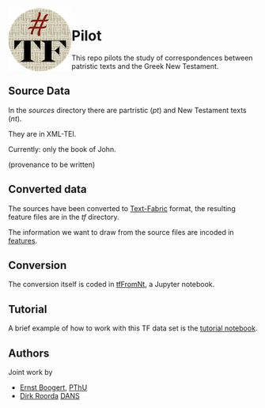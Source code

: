 <img src="/docs/images/tficon-small.png" align="left"/>

# Pilot

This repo pilots the study of correspondences between patristic texts and the Greek New Testament.

## Source Data

In the *sources* directory there are partristic (*pt*) and New Testament texts (*nt*).

They are in XML-TEI.

Currently: only the book of John.

(provenance to be written)

## Converted data

The sources have been converted to
[Text-Fabric](https://github.com/Dans-labs/text-fabric) format,
the resulting feature files are in
the *tf* directory.

The information we want to draw from the source files are incoded in
[features](docs/features.md).

## Conversion 

The conversion itself is coded in
[tfFromNt](https://nbviewer.jupyter.org/github/pthu/pilot/blob/master/programs/tfFromNt.ipynb),
a Jupyter notebook.

## Tutorial

A brief example of how to work with this TF data set is the
[tutorial notebook](https://nbviewer.jupyter.org/github/pthu/pilot/blob/master/tutorial/start.ipynb).

## Authors

Joint work by

* [Ernst Boogert](https://www.pthu.nl/Over_PThU/Organisatie/Medewerkers/e.boogert/), 
  [PThU](https://www.pthu.nl/en/)
* [Dirk Roorda](http://knaw.academia.edu/DirkRoorda)
  [DANS](https://dans.knaw.nl/en/front-page?set_language=en)
